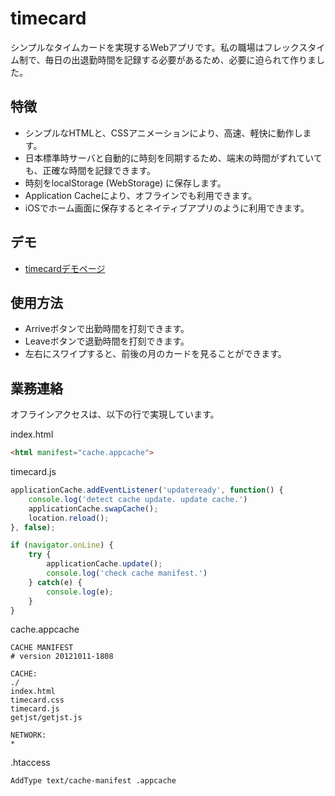 # timecard

シンプルなタイムカードを実現するWebアプリです。私の職場はフレックスタイム制で、毎日の出退勤時間を記録する必要があるため、必要に迫られて作りました。

## 特徴

* シンプルなHTMLと、CSSアニメーションにより、高速、軽快に動作します。
* 日本標準時サーバと自動的に時刻を同期するため、端末の時間がずれていても、正確な時間を記録できます。
* 時刻をlocalStorage (WebStorage) に保存します。
* Application Cacheにより、オフラインでも利用できます。
* iOSでホーム画面に保存するとネイティブアプリのように利用できます。

## デモ

* [timecardデモページ](http://rotsuya.github.com/timecard/index.html)

## 使用方法

* Arriveボタンで出勤時間を打刻できます。
* Leaveボタンで退勤時間を打刻できます。
* 左右にスワイプすると、前後の月のカードを見ることができます。

## 業務連絡

オフラインアクセスは、以下の行で実現しています。

index.html

```html
<html manifest="cache.appcache">
```
timecard.js

```javascript
applicationCache.addEventListener('updateready', function() {
    console.log('detect cache update. update cache.')
    applicationCache.swapCache();
    location.reload();
}, false);

if (navigator.onLine) {
    try {
        applicationCache.update();
        console.log('check cache manifest.')
    } catch(e) {
        console.log(e);
    }
}
```
cache.appcache

    CACHE MANIFEST
    # version 20121011-1808
    
    CACHE:
    ./
    index.html
    timecard.css
    timecard.js
    getjst/getjst.js
    
    NETWORK:
    *

.htaccess

    AddType text/cache-manifest .appcache
